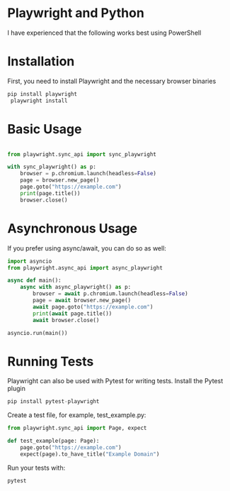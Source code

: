 # Playwright and Python

I have experienced that the following works best using PowerShell

# Installation


First, you need to install Playwright and the necessary browser binaries

```markdown
pip install playwright  
 playwright install  
```

# Basic Usage

```python

from playwright.sync_api import sync_playwright

with sync_playwright() as p:
    browser = p.chromium.launch(headless=False)
    page = browser.new_page()
    page.goto("https://example.com")
    print(page.title())
    browser.close()


```

# Asynchronous Usage
If you prefer using async/await, you can do so as well:

```python
import asyncio
from playwright.async_api import async_playwright

async def main():
    async with async_playwright() as p:
        browser = await p.chromium.launch(headless=False)
        page = await browser.new_page()
        await page.goto("https://example.com")
        print(await page.title())
        await browser.close()

asyncio.run(main())

```

# Running Tests
Playwright can also be used with Pytest for writing tests. Install the Pytest plugin


```python
pip install pytest-playwright

```
Create a test file, for example, test_example.py:

```python
from playwright.sync_api import Page, expect

def test_example(page: Page):
    page.goto("https://example.com")
    expect(page).to_have_title("Example Domain")

```

Run your tests with:

```python
pytest
```


